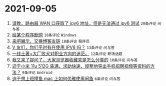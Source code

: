# 2021-09-05

1. [请教，路由器 WAN 口获取了 ipv6 地址，但是无法通过 ipv6 测试](https://www.v2ex.com/t/799927) `20条评论` `问与答`
1. [给某个程序断网](https://www.v2ex.com/t/799940) `18条评论` `Windows`
1. [来吧展示，交换博客友链](https://www.v2ex.com/t/799943) `18条评论` `程序员`
1. [V 友们，你们平时有在使用 IPV6 吗？](https://www.v2ex.com/t/799942) `13条评论` `问与答`
1. [一线土著+大厂败犬对职业方向的迷茫。](https://www.v2ex.com/t/799945) `12条评论` `职场话题`
1. [我又来了提问了，大家浏览器收藏夹是怎么分类的](https://www.v2ex.com/t/799936) `10条评论` `问与答`
1. [迫于小米 11u 512G 装满，求助快速、规整地导出手机招聘视频等资料的方法？](https://www.v2ex.com/t/799930) `9条评论` `Android`
1. [迫于想上班摸鱼 mac 上如何优雅使用闲鱼](https://www.v2ex.com/t/799928) `6条评论` `问与答`
